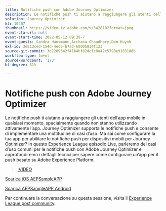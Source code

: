 ```yaml
---
title: Notifiche push con Adobe Journey Optimizer
description: Le notifiche push ti aiutano a raggiungere gli utenti dell’app mobile in qualsiasi momento, specialmente quando non stanno utilizzando attivamente l’app. Journey Optimizer supporta push not... (Le descrizioni devono essere comprese tra 60 e 160 caratteri)
solution: Journey Optimizer
kt: 10407
thumbnail: https://video.tv.adobe.com/v/342810?format=jpeg
event-cta-url: null
event-start-time: 2022-05-12 09:30-7
event-guests: Sandra Hausmann,Archana Chaudhary,Don Huynh
exl-id: 3e813ced-154d-4ec6-b7a3-6800b814f123
source-git-commit: 3d2289642f4164bf82dc1c8a42c5798e9183188b
workflow-type: tm+mt
source-wordcount: '173'
ht-degree: 31%

---
```


# Notifiche push con Adobe Journey Optimizer

Le notifiche push ti aiutano a raggiungere gli utenti dell’app mobile in qualsiasi momento, specialmente quando non stanno utilizzando attivamente l’app. Journey Optimizer supporta le notifiche push e consente di implementare una moltitudine di casi d’uso. Ma sai come configurare la tua app per abilitare le notifiche push per dispositivi mobili per Journey Optimizer? In questo Experience League episodio Live, parleremo dei casi d’uso comuni per le notifiche push con Adobe Journey Optimizer e approfondiremo i dettagli tecnici per sapere come configurare un’app per il push basato su Adobe Experience Platform.

>[!VIDEO](https://video.tv.adobe.com/v/342810/?quality=12&learn=on)

[Scarica iOS AEPSampleAPP](https://github.com/adobe/aepsdk-sample-app-ios)

[Scarica AEPSampleAPP Android](https://github.com/adobe/aepsdk-sample-app-android)

Per continuare la conversazione su questa sessione, visita il [Experience League post community](https://experienceleaguecommunities.adobe.com/t5/journey-optimizer-discussions/experience-league-live-post-session-discussion-push/td-p/451869).
